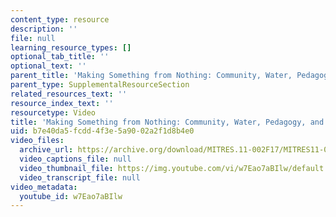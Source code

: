 ```yaml
---
content_type: resource
description: ''
file: null
learning_resource_types: []
optional_tab_title: ''
optional_text: ''
parent_title: 'Making Something from Nothing: Community, Water, Pedagogy, and Learning'
parent_type: SupplementalResourceSection
related_resources_text: ''
resource_index_text: ''
resourcetype: Video
title: 'Making Something from Nothing: Community, Water, Pedagogy, and Learning'
uid: b7e40da5-fcdd-4f3e-5a90-02a2f1d8b4e0
video_files:
  archive_url: https://archive.org/download/MITRES.11-002F17/MITRES11-002F17_Video_03_300k.mp4
  video_captions_file: null
  video_thumbnail_file: https://img.youtube.com/vi/w7Eao7aBIlw/default.jpg
  video_transcript_file: null
video_metadata:
  youtube_id: w7Eao7aBIlw
---
```

